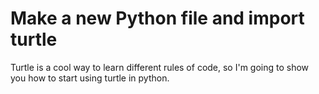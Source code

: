 # Make a new Python file and import turtle
Turtle is a cool way to learn different rules of code, so I'm going to show you how to start using turtle in python.
